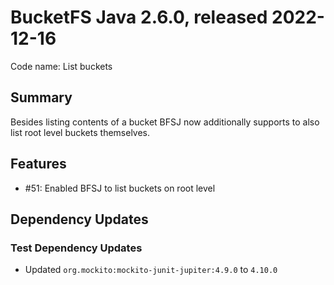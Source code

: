 # BucketFS Java 2.6.0, released 2022-12-16

Code name: List buckets

## Summary

Besides listing contents of a bucket BFSJ now additionally supports to also list root level buckets themselves.

## Features

* #51: Enabled BFSJ to list buckets on root level
## Dependency Updates

### Test Dependency Updates

* Updated `org.mockito:mockito-junit-jupiter:4.9.0` to `4.10.0`
